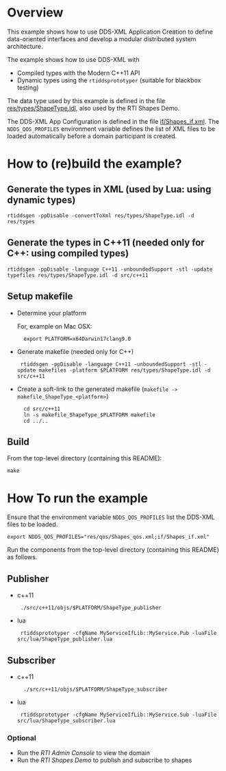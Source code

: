 # Overview

This example shows how to use DDS-XML Application Creation to define 
data-oriented interfaces and develop a modular distributed
system architecture. 
 
 The example shows how to use DDS-XML with
 
 - Compiled types with the Modern C++11 API
 - Dynamic types using the `rtiddsprototyper` (suitable for blackbox testing)

The data type used by this example is defined in the file 
[res/types/ShapeType.idl](res/types/ShapeType.idl), also 
used by the RTI Shapes Demo. 


The DDS-XML App Configuration is defined in the file [if/Shapes_if.xml](if/Shapes_if.xml). The `NDDS_QOS_PROFILES` environment variable defines the list of
XML files to be loaded automatically before a domain participant is created. 


# How to (re)build the example?

## Generate the types in XML (used by Lua: using dynamic types)

    rtiddsgen -ppDisable -convertToXml res/types/ShapeType.idl -d res/types
    
## Generate the types in C++11 (needed only for C++: using compiled types)

    rtiddsgen -ppDisable -language C++11 -unboundedSupport -stl -update typefiles res/types/ShapeType.idl -d src/c++11
    
    
## Setup makefile

- Determine your platform
   
  For, example on Mac OSX:
  
        export PLATFORM=x64Darwin17clang9.0 
    
- Generate makefile (needed only for C++)

	   rtiddsgen -ppDisable -language C++11 -unboundedSupport -stl -update makefiles -platform $PLATFORM res/types/ShapeType.idl -d src/c++11

- Create a soft-link to the generated makefile 
  (`makefile -> makefile_ShapeType_<platform>`)

        cd src/c++11
        ln -s makefile_ShapeType_$PLATFORM makefile
        cd ../..


## Build

From the top-level directory (containing this README):

    make


# How To run the example

Ensure that the environment variable `NDDS_QOS_PROFILES` list the DDS-XML files
to be loaded.

    export NDDS_QOS_PROFILES="res/qos/Shapes_qos.xml;if/Shapes_if.xml"

Run the components from the top-level directory (containing this README) 
as follows.

## Publisher

- c++11

	   ./src/c++11/objs/$PLATFORM/ShapeType_publisher 


- lua

	   rtiddsprototyper -cfgName MyServiceIfLib::MyService.Pub -luaFile src/lua/ShapeType_publisher.lua



## Subscriber

- c++11

        ./src/c++11/objs/$PLATFORM/ShapeType_subscriber 
    
- lua

	   rtiddsprototyper -cfgName MyServiceIfLib::MyService.Sub -luaFile src/lua/ShapeType_subscriber.lua

### Optional

- Run the *RTI Admin Console* to view the domain
- Run the *RTI Shapes Demo* to publish and subscribe to shapes 


